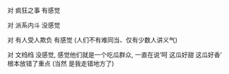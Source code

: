 
对 疯狂之事 有感觉

对 派系内斗 没感觉

对 有人受人欺负 有感觉 (人们不有难同当、仅有少数人讲义气)

对 文绉绉 没感觉, 感觉他们就是一个吃瓜群众, 一直在说‘呵 这瓜好甜 这瓜好香’ 根本放错了重点 (当然 是我走错地方了)


